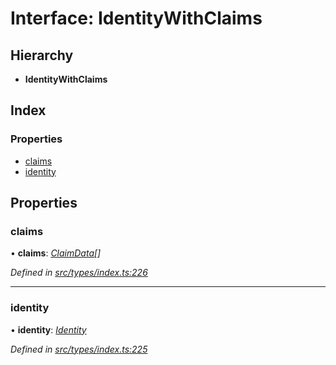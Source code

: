 # Interface: IdentityWithClaims

## Hierarchy

* **IdentityWithClaims**

## Index

### Properties

* [claims](identitywithclaims.md#claims)
* [identity](identitywithclaims.md#identity)

## Properties

###  claims

• **claims**: *[ClaimData](claimdata.md)[]*

*Defined in [src/types/index.ts:226](https://github.com/PolymathNetwork/polymesh-sdk/blob/0fbd815/src/types/index.ts#L226)*

___

###  identity

• **identity**: *[Identity](../classes/identity.md)*

*Defined in [src/types/index.ts:225](https://github.com/PolymathNetwork/polymesh-sdk/blob/0fbd815/src/types/index.ts#L225)*
